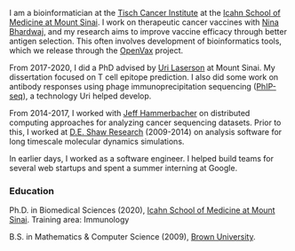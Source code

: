 I am a bioinformatician at the [Tisch Cancer Institute](https://icahn.mssm.edu/research/tisch) at
the [Icahn School of Medicine at Mount Sinai](https://icahn.mssm.edu/). I work on
therapeutic cancer vaccines with [Nina Bhardwaj](https://icahn.mssm.edu/profiles/nina-bhardwaj),
and my research aims to improve vaccine efficacy through better antigen
selection. This often involves development of bioinformatics tools, which we
release through the [OpenVax](https://github.com/openvax) project. 

From 2017-2020, I did a PhD advised by [Uri Laserson](https://twitter.com/laserson?lang=en)
at Mount Sinai. My dissertation focused on T cell epitope prediction. I 
also did some work on antibody responses using phage immunoprecipitation
sequencing ([PhIP-seq](https://en.wikipedia.org/wiki/PhIP-Seq)), a technology Uri
helped develop.

From 2014-2017, I worked with [Jeff Hammerbacher](https://www.hammerlab.org/) on
distributed computing approaches for analyzing cancer sequencing datasets. Prior to this,
I worked at [D.E. Shaw Research](https://www.deshawresearch.com/)
(2009-2014) on analysis software for long timescale molecular dynamics simulations.

In earlier days, I worked as a software engineer. I helped build teams
for several web startups and spent a summer interning at Google.

### Education
Ph.D. in Biomedical Sciences (2020), [Icahn School of Medicine at Mount Sinai](https://icahn.mssm.edu/).
Training area: Immunology

B.S. in Mathematics & Computer Science (2009), [Brown University](https://cs.brown.edu).
